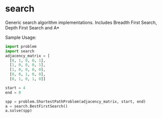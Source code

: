 # search
Generic search algorithm implementations. Includes Breadth First Search, Depth First Search and A*

Sample Usage:

```python
import problem
import search
adjacency_matrix = [
  [0, 1, 0, 0, 1],
  [1, 0, 0, 0, 1],
  [1, 0, 0, 0, 0],
  [0, 0, 1, 0, 0],
  [0, 1, 0, 1, 0]]

start = 4
end = 0

spp = problem.ShortestPathProblem(adjacency_matrix, start, end)
a = search.BestFirstSearch()
a.solve(spp)
```
